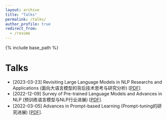 ```yaml
---
layout: archive
title: "Talks"
permalink: /talks/
author_profile: true
redirect_from:
  - /resume
---
```


{% include base_path %}

Talks
======
* [2023-03-23] Revisiting Large Language Models in NLP Researchs and Applications (面向大语言模型的背后技术思考与研究分析) [[PDF](../files/%E9%9D%A2%E5%90%91%E5%A4%A7%E8%A7%84%E6%A8%A1%E8%AF%AD%E8%A8%80%E6%A8%A1%E5%9E%8B%E6%8A%80%E6%9C%AF%E8%83%8C%E5%90%8E%E7%9A%84%E6%80%9D%E8%80%83%EF%BC%88wjn%2023-03-23%EF%BC%89.pptx)].
* [2022-12-09] Survey of Pre-trained Language Models and Advances in NLP (预训练语言模型与NLP行业进展) [[PDF](../files/%E9%A2%84%E8%AE%AD%E7%BB%83%E8%AF%AD%E8%A8%80%E6%A8%A1%E5%9E%8B%E4%B8%8ENLP%E8%A1%8C%E4%B8%9A%E8%BF%9B%E5%B1%95%EF%BC%88%E7%8E%8B%E5%98%89%E5%AE%81%EF%BC%8922-12-09.pptx)].
* [2022-03-05] Advances in Prompt-based Learning (Prompt-tuning的研究进展) [[PDF](../files/prompt-tuning%E7%A0%94%E7%A9%B6%E8%BF%9B%E5%B1%95.pptx)].

